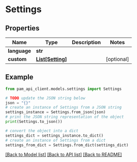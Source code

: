 # Settings


## Properties

Name | Type | Description | Notes
------------ | ------------- | ------------- | -------------
**language** | **str** |  | 
**custom** | [**List[Setting]**](Setting.md) |  | [optional] 

## Example

```python
from pam_api_client.models.settings import Settings

# TODO update the JSON string below
json = "{}"
# create an instance of Settings from a JSON string
settings_instance = Settings.from_json(json)
# print the JSON string representation of the object
print(Settings.to_json())

# convert the object into a dict
settings_dict = settings_instance.to_dict()
# create an instance of Settings from a dict
settings_from_dict = Settings.from_dict(settings_dict)
```
[[Back to Model list]](../README.md#documentation-for-models) [[Back to API list]](../README.md#documentation-for-api-endpoints) [[Back to README]](../README.md)



